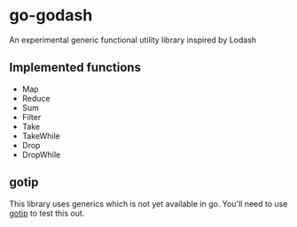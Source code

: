 # go-godash
An experimental generic functional utility library inspired by Lodash

## Implemented functions

* Map
* Reduce
* Sum
* Filter
* Take
* TakeWhile
* Drop
* DropWhile

## gotip

This library uses generics which is not yet available in go. You'll need to
use [gotip](https://pkg.go.dev/golang.org/dl/gotip) to test this out.
